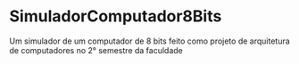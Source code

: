 # SimuladorComputador8Bits
Um simulador de um computador de 8 bits feito como projeto de arquitetura de computadores no 2° semestre da faculdade
